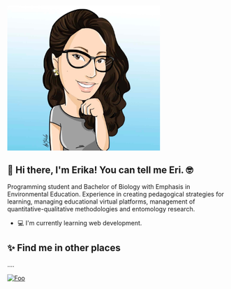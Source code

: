 <img src="assets/img/sticker-Erika.jpg" alt="sticker" width="350"/>

## 👋 Hi there, I'm Erika! You can tell me Eri. 🤓

Programming student and Bachelor of Biology with Emphasis in Environmental Education. Experience in creating pedagogical strategies for learning, managing educational virtual platforms, management of quantitative-qualitative methodologies and entomology research.

* 💻 I'm currently learning web development.

## ✨ Find me in other places
....


[![Foo](https://img.shields.io/badge/LinkedIn-0077B5?style=for-the-badge&logo=linkedin&logoColor=white)](https://www.linkedin.com/in/erika-nathaly-bernal-morales/)
